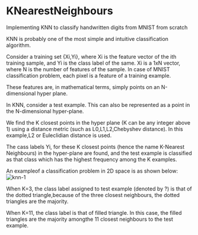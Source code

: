# KNearestNeighbours
Implementing KNN to classify handwritten digits from MNIST from scratch

KNN is probably one of the most simple and intuitive classification algorithm.

Consider a training set {Xi,Yi}, where Xi is the feature vector of the ith training sample, and Yi is the class label of the same.
Xi is a 1xN vector, where N is the number of features of the sample. In case of MNIST classification problem, each pixel is a feature of a training example.

These features are, in mathematical terms, simply points on an N-dimensional hyper plane.

In KNN, consider a test example. This can also be represented as a point in the N-dimensional hyper-plane.

We find the K closest points in the hyper plane (K can be any integer above 1) using a distance metric (such as L0,L1,L2,Chebyshev distance). In this example,L2 or Euleclidian distance is used.

The cass labels Yi, for these K closest points (hence the name K-Nearest Neighbours) in the hyper-plane are found, and the test example is classified as that class which has the highest frequency among the K examples.

An exampleof a classification problem in 2D space is as shown below:
![knn-1](https://user-images.githubusercontent.com/42526509/47608158-624d4b80-d9de-11e8-8b69-49bbb45d8e87.png)

When K=3, the class label assigned to test example (denoted by ?) is that of the dotted triangle,because of the three closest neighbours, the dotted triangles are the majority.

When K=11, the class label is that of filled triangle. In this case, the filled triangles are the majority amongthe 11 closest neighbours to the test example.

